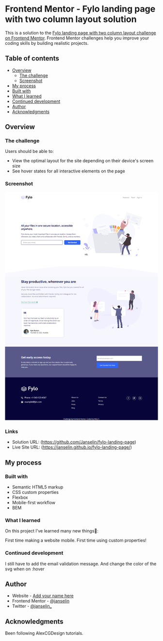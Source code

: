 # Frontend Mentor - Fylo landing page with two column layout solution

This is a solution to the [Fylo landing page with two column layout challenge on Frontend Mentor](https://www.frontendmentor.io/challenges/fylo-landing-page-with-two-column-layout-5ca5ef041e82137ec91a50f5). Frontend Mentor challenges help you improve your coding skills by building realistic projects. 

## Table of contents

- [Overview](#overview)
  - [The challenge](#the-challenge)
  - [Screenshot](#screenshot)
 - [My process](#my-process)
  - [Built with](#built-with)
  - [What I learned](#what-i-learned)
  - [Continued development](#continued-development)
- [Author](#author)
- [Acknowledgments](#acknowledgments)



## Overview

### The challenge

Users should be able to:

- View the optimal layout for the site depending on their device's screen size
- See hover states for all interactive elements on the page

### Screenshot

![](./screenshot.png)


### Links

- Solution URL: (https://github.com/Janselin/fylo-landing-page)
- Live Site URL: (https://janselin.github.io/fylo-landing-page/)

## My process

### Built with

- Semantic HTML5 markup
- CSS custom properties
- Flexbox
- Mobile-first workflow
- BEM

### What I learned

On this project I've learned many new things🥳:

First time making a website mobile.
First time using custom properties!


### Continued development

I still have to add the email validation message.
And change the color of the svg when on :hover


## Author

- Website - [Add your name here](https://github.com/Janselin)
- Frontend Mentor - [@janselin](https://www.frontendmentor.io/profile/janselin)
- Twitter - [@janselin_](https://www.twitter.com/janselin_)


## Acknowledgments

Been following AlexCGDesign tutorials.
